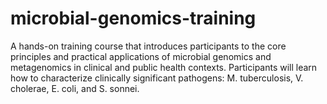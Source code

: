 # microbial-genomics-training
A hands-on training course that introduces participants to the core principles and practical applications of microbial genomics and metagenomics in clinical and public health contexts. Participants will learn how to characterize clinically significant pathogens: M. tuberculosis, V. cholerae, E. coli, and S. sonnei.
